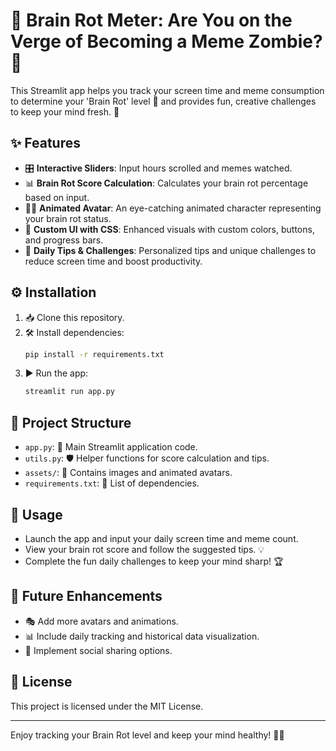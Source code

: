 # 🧠 Brain Rot Meter: Are You on the Verge of Becoming a Meme Zombie? 🤯

This Streamlit app helps you track your screen time and meme consumption to determine your 'Brain Rot' level 🧟 and provides fun, creative challenges to keep your mind fresh. 🌟

## ✨ Features
- 🎛️ **Interactive Sliders**: Input hours scrolled and memes watched.
- 📊 **Brain Rot Score Calculation**: Calculates your brain rot percentage based on input.
- 🧑‍🎨 **Animated Avatar**: An eye-catching animated character representing your brain rot status.
- 🎨 **Custom UI with CSS**: Enhanced visuals with custom colors, buttons, and progress bars.
- 📝 **Daily Tips & Challenges**: Personalized tips and unique challenges to reduce screen time and boost productivity.

## ⚙️ Installation
1. 📥 Clone this repository.
2. 🛠️ Install dependencies:
   ```sh
   pip install -r requirements.txt
   ```
3. ▶️ Run the app:
   ```sh
   streamlit run app.py
   ```

## 📁 Project Structure
- `app.py`: 🧩 Main Streamlit application code.
- `utils.py`: 🛡️ Helper functions for score calculation and tips.
- `assets/`: 📂 Contains images and animated avatars.
- `requirements.txt`: 📜 List of dependencies.

## 🚀 Usage
- Launch the app and input your daily screen time and meme count.
- View your brain rot score and follow the suggested tips. 💡
- Complete the fun daily challenges to keep your mind sharp! 🏆

## 🔮 Future Enhancements
- 🎭 Add more avatars and animations.
- 📊 Include daily tracking and historical data visualization.
- 📱 Implement social sharing options.

## 📜 License
This project is licensed under the MIT License.

---
Enjoy tracking your Brain Rot level and keep your mind healthy! 🚀🧠

